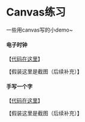# Canvas练习
一些用canvas写的小demo~

#### 电子时钟

【[代码在这里](clockAndBall)】

【假装这里是截图（后续补充）】

#### 手写一个字

【[代码在这里](character)】

【假装这里是截图（后续补充）】